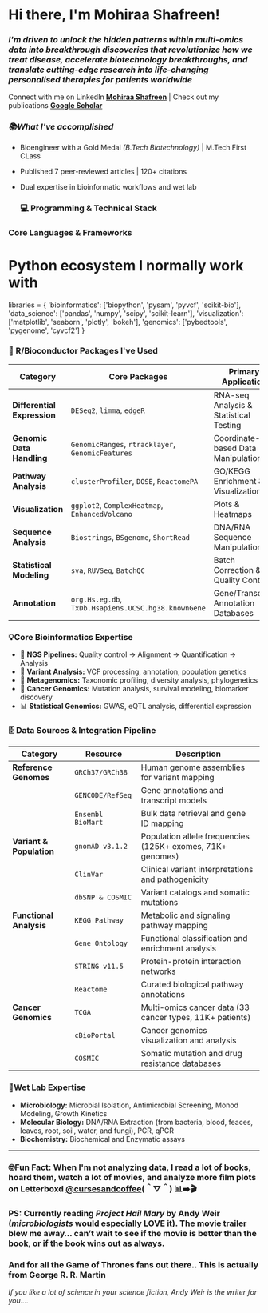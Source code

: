 # Hi there, I'm Mohiraa Shafreen! 
### *I'm driven to unlock the hidden patterns within multi-omics data into breakthrough discoveries that revolutionize how we treat disease, accelerate biotechnology breakthroughs, and translate cutting-edge research into life-changing personalised therapies for patients worldwide*
Connect with me on LinkedIn [**Mohiraa Shafreen**](https://www.linkedin.com/in/mohiraa-shafreen-95829921a) | Check out my publications [**Google Scholar**](https://scholar.google.com/citations?hl=en&user=0mf9Qd0AAAAJ)
  
### *📚What I've accomplished*
* Bioengineer with a Gold Medal _(B.Tech Biotechnology)_ | M.Tech First CLass
* Published 7 peer-reviewed articles | 120+ citations
* Dual expertise in bioinformatic workflows and wet lab

  ### 💻 Programming & Technical Stack
### **Core Languages & Frameworks**
# Python ecosystem I normally work with
libraries = {
    'bioinformatics': ['biopython', 'pysam', 'pyvcf', 'scikit-bio'],
    'data_science': ['pandas', 'numpy', 'scipy', 'scikit-learn'],
    'visualization': ['matplotlib', 'seaborn', 'plotly', 'bokeh'],
    'genomics': ['pybedtools', 'pygenome', 'cyvcf2']
}
### 🧬 R/Bioconductor Packages I've Used 

| Category | Core Packages | Primary Application |
|----------|---------------|-------------------|
| **Differential Expression** | `DESeq2`, `limma`, `edgeR` | RNA-seq Analysis & Statistical Testing |
| **Genomic Data Handling** | `GenomicRanges`, `rtracklayer`, `GenomicFeatures` | Coordinate-based Data Manipulation |
| **Pathway Analysis** | `clusterProfiler`, `DOSE`, `ReactomePA` | GO/KEGG Enrichment & Visualization |
| **Visualization** | `ggplot2`, `ComplexHeatmap`, `EnhancedVolcano` | Plots & Heatmaps |
| **Sequence Analysis** | `Biostrings`, `BSgenome`, `ShortRead` | DNA/RNA Sequence Manipulation |
| **Statistical Modeling** | `sva`, `RUVSeq`, `BatchQC` | Batch Correction & Quality Control |
| **Annotation** | `org.Hs.eg.db`, `TxDb.Hsapiens.UCSC.hg38.knownGene` | Gene/Transcript Annotation Databases |

### **💡Core Bioinformatics Expertise**
* 🧬 **NGS Pipelines:** Quality control → Alignment → Quantification → Analysis
* 🔬 **Variant Analysis:** VCF processing, annotation, population genetics
* 🦠 **Metagenomics:** Taxonomic profiling, diversity analysis, phylogenetics
* 🎯 **Cancer Genomics:** Mutation analysis, survival modeling, biomarker discovery
* 📊 **Statistical Genomics:** GWAS, eQTL analysis, differential expression

### 🗄️ Data Sources & Integration Pipeline

| Category | Resource | Description |
|----------|----------|-------------|
| **Reference Genomes** | `GRCh37/GRCh38` | Human genome assemblies for variant mapping |
| | `GENCODE/RefSeq` | Gene annotations and transcript models |
| | `Ensembl BioMart` | Bulk data retrieval and gene ID mapping |
| **Variant & Population** | `gnomAD v3.1.2` | Population allele frequencies (125K+ exomes, 71K+ genomes) |
| | `ClinVar` | Clinical variant interpretations and pathogenicity |
| | `dbSNP & COSMIC` | Variant catalogs and somatic mutations |
| **Functional Analysis** | `KEGG Pathway` | Metabolic and signaling pathway mapping |
| | `Gene Ontology` | Functional classification and enrichment analysis |
| | `STRING v11.5` | Protein-protein interaction networks |
| | `Reactome` | Curated biological pathway annotations |
| **Cancer Genomics** | `TCGA` | Multi-omics cancer data (33 cancer types, 11K+ patients) |
| | `cBioPortal` | Cancer genomics visualization and analysis |
| | `COSMIC` | Somatic mutation and drug resistance databases |

### **🔬Wet Lab Expertise**
* **Microbiology:** Microbial Isolation, Antimicrobial Screening, Monod Modeling, Growth Kinetics
* **Molecular Biology:** DNA/RNA Extraction (from bacteria, blood, feaces, leaves, root, soil, water, and fungi), PCR, qPCR
* **Biochemistry:** Biochemical and Enzymatic assays
----
### **🤓Fun Fact:** When I'm not analyzing data, I read a lot of books, hoard them, watch a lot of movies, and analyze more film plots on Letterboxd [**@cursesandcoffee**](https://letterboxd.com/cursesandcoffee/)(＾▽＾)  📊➡️🎬
### PS: Currently reading _**Project Hail Mary**_ by Andy Weir (_microbiologists_ would especially LOVE it). The movie trailer blew me away… can’t wait to see if the movie is better than the book, or if the book wins out as always.
### And for all the Game of Thrones fans out there.. This is actually from George R. R. Martin
_If you like a lot of science in your science fiction, Andy Weir is the writer for you...._
